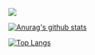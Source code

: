 

<!--
**Tomyail/Tomyail** is a ✨ _special_ ✨ repository because its `README.md` (this file) appears on your GitHub profile.

Here are some ideas to get you started:

- 🔭 I’m currently working on ...
- 🌱 I’m currently learning ...
- 👯 I’m looking to collaborate on ...
- 🤔 I’m looking for help with ...
- 💬 Ask me about ...
- 📫 How to reach me: ...
- 😄 Pronouns: ...
- ⚡ Fun fact: ...
-->

![](https://komarev.com/ghpvc/?username=Tomyail&label=PROFILE+VIEWS)

[![Anurag's github stats](https://github-readme-stats.vercel.app/api?username=Tomyail)](https://github.com/anuraghazra/github-readme-stats)

[![Top Langs](https://github-readme-stats.vercel.app/api/top-langs/?username=Tomyail&layout=compact)](https://github.com/anuraghazra/github-readme-stats)
